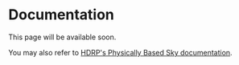 # Documentation

This page will be available soon.

You may also refer to [HDRP's Physically Based Sky documentation](https://docs.unity3d.com/Packages/com.unity.render-pipelines.high-definition@17.0/manual/create-a-physically-based-sky.html).